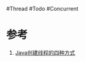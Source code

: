 #Thread #Todo #Concurrent 


# 参考
1. [Java创建线程的四种方式](https://blog.csdn.net/weixin_41891854/article/details/81265772)